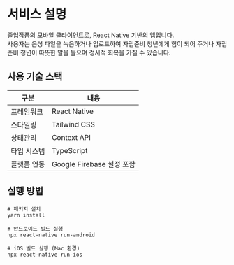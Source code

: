 # 서비스 설명

졸업작품의 모바일 클라이언트로, React Native 기반의 앱입니다.  
사용자는 음성 파일을 녹음하거나 업로드하여 자립준비 청년에게 힘이 되어 주거나 자립준비 청년이 따뜻한 말을 들으며 정서적 회복을 가질 수 있습니다.


## 사용 기술 스택

| 구분 | 내용 |
|------|------|
| 프레임워크 | React Native |
| 스타일링 | Tailwind CSS |
| 상태관리 | Context API |
| 타입 시스템 | TypeScript |
| 플랫폼 연동 | Google Firebase 설정 포함 |

## 실행 방법

```
# 패키지 설치
yarn install

# 안드로이드 빌드 실행
npx react-native run-android

# iOS 빌드 실행 (Mac 환경)
npx react-native run-ios
```
